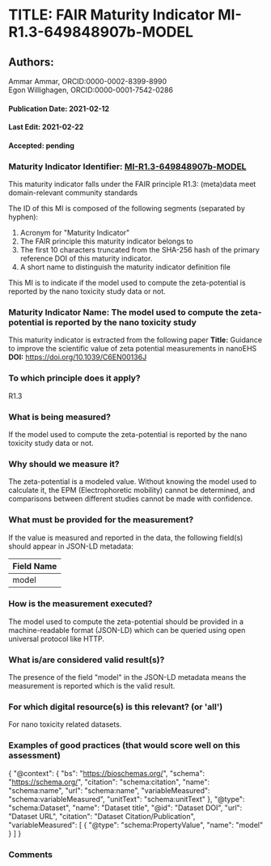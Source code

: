# TITLE: FAIR Maturity Indicator MI-R1.3-649848907b-MODEL

## Authors: 
Ammar Ammar, ORCID:0000-0002-8399-8990<br>Egon Willighagen, ORCID:0000-0001-7542-0286

#### Publication Date: 2021-02-12
#### Last Edit: 2021-02-22
#### Accepted: pending

### Maturity Indicator Identifier: [MI-R1.3-649848907b-MODEL](https://w3id.org/fair/maturity_indicator/terms/Gen2/MI-R1.3-649848907b-MODEL)

This maturity indicator falls under the FAIR principle R1.3:
(meta)data meet domain-relevant community standards

The ID of this MI is composed of the following segments (separated by hyphen):
1. Acronym for "Maturity Indicator"
1. The FAIR principle this maturity indicator belongs to
1. The first 10 characters truncated from the SHA-256 hash of the primary reference DOI of this maturity indicator.
1. A short name to distinguish the maturity indicator definition file

This MI is to indicate if the model used to compute the zeta-potential is reported by the nano toxicity study data or not.

### Maturity Indicator Name:  The model used to compute the zeta-potential is reported by the nano toxicity study

This maturity indicator is extracted from the following paper 
**Title:** Guidance to improve the scientific value of zeta potential measurements in nanoEHS
**DOI:** https://doi.org/10.1039/C6EN00136J

### To which principle does it apply?  
R1.3

### What is being measured?
If the model used to compute the zeta-potential is reported by the nano toxicity study data or not.

### Why should we measure it?
The zeta-potential is a modeled value. Without knowing the model
used to calculate it, the EPM (Electrophoretic mobility) cannot be determined, and comparisons
between different studies cannot be made with confidence.

### What must be provided for the measurement?
If the value is measured and reported in the data, the following field(s) should appear in JSON-LD metadata: 

| Field Name               |
| ------------------------ |
| model              |

### How is the measurement executed?
The model used to compute the zeta-potential should be provided in a machine-readable format (JSON-LD) which can be queried using open universal protocol like HTTP.

### What is/are considered valid result(s)?
The presence of the field "model" in the JSON-LD metadata means the measurement is reported which is the valid result.

### For which digital resource(s) is this relevant? (or 'all')
For nano toxicity related datasets.  

### Examples of good practices (that would score well on this assessment)

 {
 	"@context": {
 		"bs": "https://bioschemas.org/",
 		"schema": "https://schema.org/",
 		"citation": "schema:citation",
 		"name": "schema:name",
 		"url": "schema:name",
 		"variableMeasured": "schema:variableMeasured",
 		"unitText": "schema:unitText"
 	},
 	"@type": "schema:Dataset",
 	"name": "Dataset title",
 	"@id": "Dataset DOI",
 	"url": "Dataset URL",
 	"citation": "Dataset Citation/Publication",
 	"variableMeasured": [
 		{
 			"@type": "schema:PropertyValue",
 			"name": "model"
 		}
 	]
 }

### Comments

